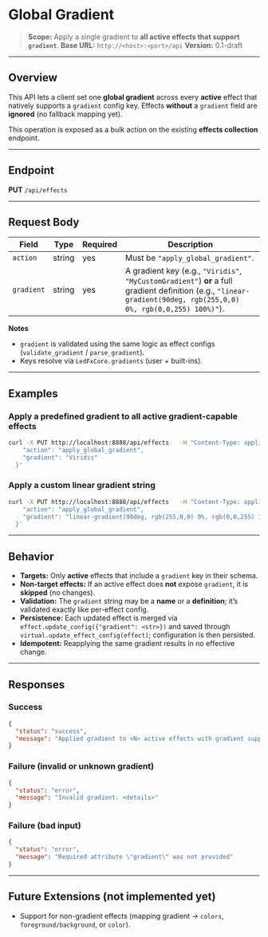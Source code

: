 # **Global Gradient**

> **Scope:** Apply a single gradient to **all active effects that support `gradient`**.
> **Base URL:** `http://<host>:<port>/api`
> **Version:** 0.1-draft

---

## Overview

This API lets a client set one **global gradient** across every **active** effect that natively supports a `gradient` config key.
Effects **without** a `gradient` field are **ignored** (no fallback mapping yet).

This operation is exposed as a bulk action on the existing **effects collection** endpoint.

---

## Endpoint

**PUT** `/api/effects`

---

## Request Body

| Field      | Type   | Required | Description |
|------------|--------|----------|-------------|
| `action`   | string | yes      | Must be `"apply_global_gradient"`. |
| `gradient` | string | yes      | A gradient key (e.g., `"Viridis"`, `"MyCustomGradient"`) **or** a full gradient definition (e.g., `"linear-gradient(90deg, rgb(255,0,0) 0%, rgb(0,0,255) 100%)"`). |

**Notes**
- `gradient` is validated using the same logic as effect configs (`validate_gradient` / `parse_gradient`).
- Keys resolve via `LedFxCore.gradients` (user + built-ins).

---

## Examples

### Apply a predefined gradient to all active gradient-capable effects
```bash
curl -X PUT http://localhost:8888/api/effects   -H "Content-Type: application/json"   -d '{
    "action": "apply_global_gradient",
    "gradient": "Viridis"
  }'
```

### Apply a custom linear gradient string
```bash
curl -X PUT http://localhost:8888/api/effects   -H "Content-Type: application/json"   -d '{
    "action": "apply_global_gradient",
    "gradient": "linear-gradient(90deg, rgb(255,0,0) 0%, rgb(0,0,255) 100%)"
  }'
```

---

## Behavior

- **Targets:** Only **active** effects that include a `gradient` key in their schema.
- **Non-target effects:** If an active effect does **not** expose `gradient`, it is **skipped** (no changes).
- **Validation:** The `gradient` string may be a **name** or a **definition**; it’s validated exactly like per-effect config.
- **Persistence:** Each updated effect is merged via `effect.update_config({"gradient": <str>})` and saved through `virtual.update_effect_config(effect)`; configuration is then persisted.
- **Idempotent:** Reapplying the same gradient results in no effective change.

---

## Responses

### Success
```json
{
  "status": "success",
  "message": "Applied gradient to <N> active effects with gradient support"
}
```

### Failure (invalid or unknown gradient)
```json
{
  "status": "error",
  "message": "Invalid gradient: <details>"
}
```

### Failure (bad input)
```json
{
  "status": "error",
  "message": "Required attribute \"gradient\" was not provided"
}
```

---

## Future Extensions (not implemented yet)

- Support for non-gradient effects (mapping gradient → `colors`, `foreground/background`, or `color`).
